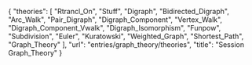 {
    "theories": [
        "Rtrancl_On",
        "Stuff",
        "Digraph",
        "Bidirected_Digraph",
        "Arc_Walk",
        "Pair_Digraph",
        "Digraph_Component",
        "Vertex_Walk",
        "Digraph_Component_Vwalk",
        "Digraph_Isomorphism",
        "Funpow",
        "Subdivision",
        "Euler",
        "Kuratowski",
        "Weighted_Graph",
        "Shortest_Path",
        "Graph_Theory"
    ],
    "url": "entries/graph_theory/theories",
    "title": "Session Graph_Theory"
}